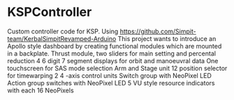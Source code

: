 # KSPController
Custom controller code for KSP. Using https://github.com/Simpit-team/KerbalSimpitRevamped-Arduino
This project wants to introduce an Apollo style dashboard by creating functional modules which are mounted in a backplate. 
Thrust module, two sliders for main setting and percental reduction
4 6 digit 7 segment displays for orbit and manoeuvral data
One touchscreen for SAS mode selection
Arm and Stage unit
12 position selector for timewarping
2 4 -axis control units
Switch group with NeoPixel LED
Action group switches with NeoPixel LED
5 VU style resource indicators with each 16 NeoPixels
